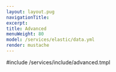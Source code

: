 ```yaml
---
layout: layout.pug
navigationTitle:
excerpt:
title: Advanced
menuWeight: 80
model: /services/elastic/data.yml
render: mustache
---
```


#include /services/include/advanced.tmpl
